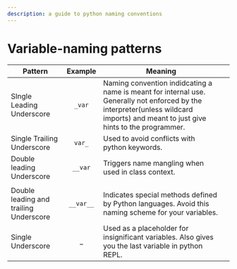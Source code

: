 ```yaml
---
description: a guide to python naming conventions
---
```


# Variable-naming patterns



| Pattern                                 |  Example  | Meaning                                                                                                                                                                            |   |
| --------------------------------------- | :-------: | ---------------------------------------------------------------------------------------------------------------------------------------------------------------------------------- | - |
| SIngle Leading Underscore               |   `_var`  | Naming convention indidcating a name is meant for internal use. Generally not enforced by the interpreter(unless wildcard imports) and meant to just give hints to the programmer. |   |
| Single Trailing Underscore              |   `var_`  | Used to avoid conflicts with python keywords.                                                                                                                                      |   |
| Double leading Underscore               |  `__var`  | Triggers name mangling when used in class context.                                                                                                                                 |   |
|                                         |           |                                                                                                                                                                                    |   |
| Double leading and trailing Underscore  | `__var__` | Indicates special methods defined by Python languages. Avoid this naming scheme for your variables.                                                                                |   |
| Single Underscore                       |     \_    | Used as a placeholder for insignificant variables. Also gives you the last variable in python REPL.                                                                                |   |
